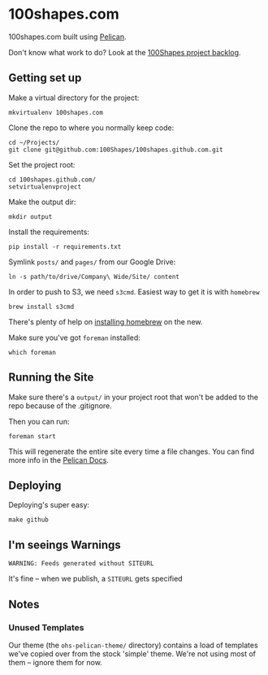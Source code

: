 100shapes.com
=============

100shapes.com built using [Pelican](http://docs.getpelican.com/en/3.0/).

Don't know what work to do? Look at the [100Shapes project backlog](https://www.pivotaltracker.com/projects/671939#).

Getting set up
--------------

Make a virtual directory for the project:

	mkvirtualenv 100shapes.com

Clone the repo to where you normally keep code:

	cd ~/Projects/
	git clone git@github.com:100Shapes/100shapes.github.com.git

Set the project root:

	cd 100shapes.github.com/
	setvirtualenvproject

Make the output dir:

	mkdir output

Install the requirements:

	pip install -r requirements.txt

Symlink `posts/` and `pages/` from our Google Drive:

	ln -s path/to/drive/Company\ Wide/Site/ content

In order to push to S3, we need `s3cmd`. Easiest way to get it is with `homebrew`

	brew install s3cmd

There's plenty of help on [installing homebrew](https://www.google.co.uk/search?q=mountain+lion+install+homebrew) on the new.

Make sure you've got `foreman` installed:

	which foreman


Running the Site
----------------

Make sure there's a `output/` in your project root that won't be added to the repo because of the .gitignore.

Then you can run:
	
	foreman start

This will regenerate the entire site every time a file changes. You can find more info in the [Pelican Docs](http://docs.getpelican.com/en/3.0/getting_started.html#kickstart-a-blog).


Deploying
---------

Deploying's super easy:

	make github 
	 

I'm seeings Warnings
--------------------

	WARNING: Feeds generated without SITEURL

It's fine – when we publish, a `SITEURL` gets specified


Notes
-----

### Unused Templates

Our theme (the `ohs-pelican-theme/` directory) contains a load of templates we've copied over from the stock 'simple' theme. We're not using most of them – ignore them for now.
